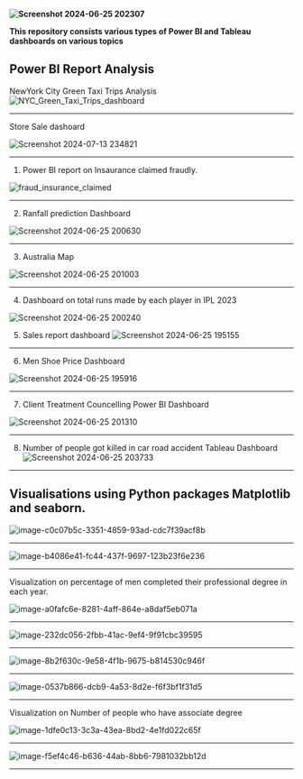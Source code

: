 
**![Screenshot 2024-06-25 202307](https://github.com/MAHJABEENMOHIUDDIN/Dashboards/assets/113221570/444968d7-cb9b-46f8-a207-f05311781124)**

**This repository consists various types of Power BI and Tableau dashboards on various topics**
## Power BI Report Analysis

NewYork City Green Taxi Trips Analysis
![NYC_Green_Taxi_Trips_dashboard](https://github.com/user-attachments/assets/e8bfa9cc-673d-48e7-8ff4-3605fd4fd6f3)

-----------------------------------------------------------------------------------------------------------------------------------
Store Sale dashoard

![Screenshot 2024-07-13 234821](https://github.com/user-attachments/assets/96a325b6-5d5c-4efd-a56b-a4664ced4fa4)

-----------------------------------------------------------------------------------------------------------------------

1. Power BI report on Insaurance claimed fraudly.

![fraud_insurance_claimed](https://github.com/user-attachments/assets/be47798e-9c5d-44cd-85ca-43a15add86e2)


------------------------------------------------------------------------------------------------------------------------

2. Ranfall prediction Dashboard
   
![Screenshot 2024-06-25 200630](https://github.com/MAHJABEENMOHIUDDIN/Dashboards/assets/113221570/4b7d8f64-84d0-486c-a621-962711a0c16a)

   

------------------------------------------------------------------------------------------------------------------------
3. Australia Map


![Screenshot 2024-06-25 201003](https://github.com/MAHJABEENMOHIUDDIN/Dashboards/assets/113221570/2907c76a-858a-49a0-afaa-b107e476c7cd)

----------------------------------------------------------------------------------------------------------------------

4. Dashboard on total runs made by each player in IPL 2023


![Screenshot 2024-06-25 200240](https://github.com/MAHJABEENMOHIUDDIN/Dashboards/assets/113221570/92ee34f2-8202-464f-a3c7-f8f8848b64ec)

5. Sales report dashboard
![Screenshot 2024-06-25 195155](https://github.com/MAHJABEENMOHIUDDIN/Dashboards/assets/113221570/63badc5c-4bed-4223-88d7-af4590458dea)

----------------------------------------------------------------------------------------------------------------------
6. Men Shoe Price Dashboard

![Screenshot 2024-06-25 195916](https://github.com/MAHJABEENMOHIUDDIN/Dashboards/assets/113221570/b8bfed78-9246-4a22-a2cb-35cff42c1b9a)

----------------------------------------------------------------------------------------------------------------------

7. Client Treatment Councelling Power BI Dashboard

![Screenshot 2024-06-25 201310](https://github.com/MAHJABEENMOHIUDDIN/Dashboards/assets/113221570/3aef2922-6adc-4aff-a337-0d73a31e10b0)

----------------------------------------------------------------------------------------------------------------------

8. Number of people got killed in car road accident Tableau Dashboard
![Screenshot 2024-06-25 203733](https://github.com/MAHJABEENMOHIUDDIN/Dashboards/assets/113221570/eebdb872-489f-4808-999d-f02a4e171056)

--------------------------------------------------------------------------------------------------------------------------------------------------------------------------------------------------------------------------------------------

   
## **Visualisations using Python packages Matplotlib and seaborn.**

![image-c0c07b5c-3351-4859-93ad-cdc7f39acf8b](https://github.com/MAHJABEENMOHIUDDIN/Dashboards/assets/113221570/ecf1f698-d1e9-4ab8-92f0-abeb7118db86)


----------------------------------------------------------------------------------------------------------------------


![image-b4086e41-fc44-437f-9697-123b23f6e236](https://github.com/MAHJABEENMOHIUDDIN/Dashboards/assets/113221570/737cd73e-7325-407f-9a8b-4f6245b69001)

----------------------------------------------------------------------------------------------------------------------

Visualization on percentage of men completed their professional degree in each year.

![image-a0fafc6e-8281-4aff-864e-a8daf5eb071a](https://github.com/MAHJABEENMOHIUDDIN/Dashboards/assets/113221570/d4fc6409-15fb-4022-8a6b-38e51b2981f2)

----------------------------------------------------------------------------------------------------------------------

![image-232dc056-2fbb-41ac-9ef4-9f91cbc39595](https://github.com/MAHJABEENMOHIUDDIN/Dashboards/assets/113221570/4779d051-478d-479c-a7df-322539c4a976)


----------------------------------------------------------------------------------------------------------------------

![image-8b2f630c-9e58-4f1b-9675-b814530c946f](https://github.com/MAHJABEENMOHIUDDIN/Dashboards/assets/113221570/1339de30-2686-4fa6-bdd8-f16386699516)

----------------------------------------------------------------------------------------------------------------------


![image-0537b866-dcb9-4a53-8d2e-f6f3bf1f31d5](https://github.com/MAHJABEENMOHIUDDIN/Dashboards/assets/113221570/82f223e7-5c40-4c08-9566-671db9b3345e)

----------------------------------------------------------------------------------------------------------------------
Visualization on Number of people who have associate degree

![image-1dfe0c13-3c3a-43ea-8bd2-4e1fd022c65f](https://github.com/MAHJABEENMOHIUDDIN/Dashboards/assets/113221570/15ec1a38-63a1-45cc-9efc-fcfaf034c1bc)

----------------------------------------------------------------------------------------------------------------------

![image-f5ef4c46-b636-44ab-8bb6-7981032bb12d](https://github.com/MAHJABEENMOHIUDDIN/Dashboards/assets/113221570/f3ed1dca-45cd-4150-9a1d-54fe4eebd324)

----------------------------------------------------------------------------------------------------------------------
